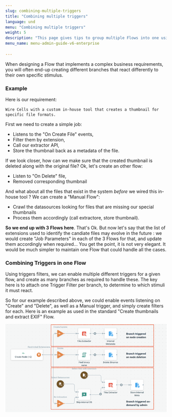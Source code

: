 ```yaml
---
slug: combining-multiple-triggers
title: "Combining multiple triggers"
language: und
menu: "Combining multiple triggers"
weight: 5
description: "This page gives tips to group multiple Flows into one using multiple triggers and associated filters on different branches."
menu_name: menu-admin-guide-v6-enterprise

---
```

When designing a Flow that implements a complex business requirements, you will often end-up creating different branches that react differently to their own specific stimulus. 

### Example

Here is our requirement: 
```
Wire Cells with a custom in-house tool that creates a thumbnail for specific file formats. 
```

First we need to create a simple job: 

- Listens to the "On Create File" events, 
- Filter them by extension, 
- Call our extractor API, 
- Store the thumbnail back as a metadata of the file. 

If we look closer, how can we make sure that the created thumbnail is deleted along with the original file? Ok, let's create an other flow: 

- Listen to "On Delete" file,  
- Removed corresponding thumbnail

And what about all the files that exist in the system _before_ we wired this in-house tool ? We can create a "Manual Flow": 

- Crawl the datasources looking for files that are missing our special thumbnails
- Process them accordingly (call extractore, store thumbnail).

**So we end up with 3 Flows here**. That's Ok. But now let's say that the list of extensions used to identify the candiate files may evolve in the future : we would create "Job Parameters" in each of the 3 Flows for that, and update them accordingly when required... You get the point, it is not very elegant. It would be much simpler to maintain one Flow that could handle all the cases. 

### Combining Triggers in one Flow

Using triggers filters, we can enable multiple different triggers for a given flow, and create as many branches as required to handle these. The key here is to attach one Trigger Filter per branch, to determine to which stimuli it must react. 

So for our example described above, we could enable events listening on "Create" and "Delete", as well as a Manual trigger, and simply create filters for each. Here is an example as used in the standard "Create thumbnails and extract EXIF" Flow.

![](../../images/0_overview/multiple-branches-triple-flow.png)